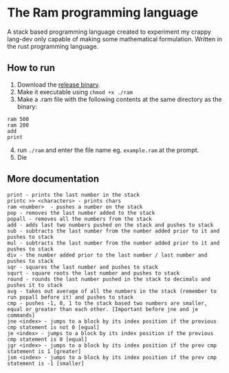 # The Ram programming language
A stack based programming language created to experiment my crappy lang-dev only capable of making some mathematical formulation. Written in the rust programming language.

## How to run
1. Download the [release binary](https://github.com/ujjwal-kr/ram/releases/download/v1.1/ram).
2. Make it executable using `chmod +x ./ram`
3. Make a .ram file with the following contents at the same directory as the binary:

```
ram 500
ram 200
add
print
```

4. run `./ram` and enter the file name eg. `example.ram` at the prompt.
5. Die

## More documentation

```
print - prints the last number in the stack
printc >> <characters> - prints chars
ram <number>  - pushes a number on the stack
pop - removes the last number added to the stack
popall - removes all the numbers from the stack
add - adds last two numbers pushed on the stack and pushes to stack
sub - subtracts the last number from the number added prior to it and pushes to stack
mul - subtracts the last number from the number added prior to it and pushes to stack
div - the number added prior to the last number / last number and pushes to stack
sqr - squares the last number and pushes to stack
squrt - square roots the last number and pushes to stack
round - rounds the last number pushed in the stack to decimals and pushes it to stack
avg - takes out average of all the numbers in the stack (remember to run popall before it) and pushes to stack
cmp - pushes -1, 0, 1 to the stack based two numbers are smaller, equal or greater than each other. [Important before jne and je commands]
jne <index> - jumps to a block by its index position if the previous cmp statement is not 0 [equal]
je <index> - jumps to a block by its index position if the previous cmp statement is 0 [equal]
jgr <index> - jumps to a block by its index position if the prev cmp statement is 1 [greater]
jsm <index> - jumps to a block by its index position if the prev cmp statement is -1 [smaller]
```
